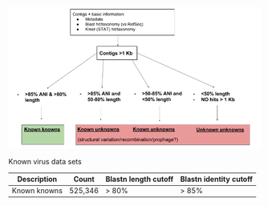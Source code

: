 
![image](/KnownViruses/images/KnownVirusesWorkflow.png)


Known virus data sets

| Description | Count | Blastn length cutoff | Blastn identity cutoff | 
| --- | --- | --- | --- |
| Known knowns | 525,346 | > 80% | > 85% |


